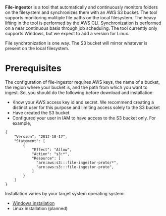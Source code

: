**File-ingestor** is a tool that automatically and continuously monitors folders on the filesystem and synchronizes them with an AWS S3 bucket. The tool supports monitoring mulitiple file paths on the local filesystem. The heavy lifting in the tool is performed by the AWS CLI. Synchronization is performed on a near continuous basis through job scheduling. The tool currently only supports Windows, but we expect to add a version for Linux.

File synchronization is one way. The S3 bucket will mirror whatever is present on the local filesystem.

Prerequisites
============
The configuration of file-ingestor requires AWS keys, the name of a bucket, the region where your bucket is, and the path from which you want to ingest. So, you should do the following before download and installation:
* Know your AWS access key id and secret. We recommend creating a distinct user for this purpose and limiting access solely to the S3 bucket
* Have created the S3 bucket
* Configured your user in IAM to have access to the S3 bucket only. For example,
```
{
    "Version": "2012-10-17",
    "Statement": [
        {
            "Effect": "Allow",
            "Action": "s3:*",
            "Resource": [
              "arn:aws:s3:::file-ingestor-proto/*",
              "arn:aws:s3:::file-ingestor-proto",
            ]
        }
    ]
}
```



Installation varies by your target system operating system:
* [Windows installation](Windows/README.md)
* Linux installation (planned)
